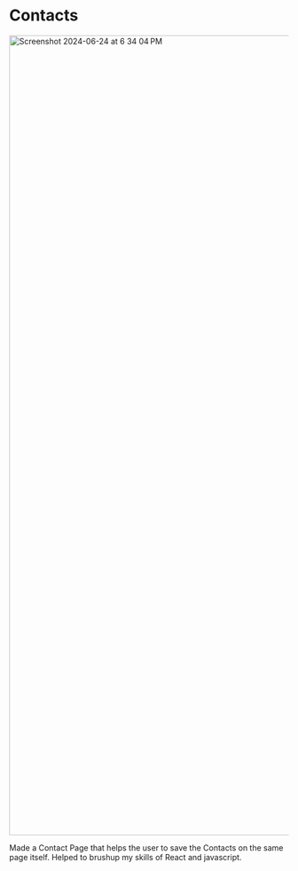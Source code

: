 # Contacts

<img width="1440" alt="Screenshot 2024-06-24 at 6 34 04 PM" src="https://github.com/MohitCode07/Contacts/assets/171263215/d3e49535-d738-4b4d-b3d4-a6e8f032b9a4">



Made a Contact Page that helps the user to save the Contacts on the same page itself. Helped to brushup my skills of React and javascript.
